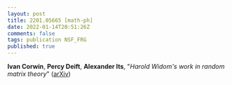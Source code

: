```yaml
---
layout: post
title: 2201.05665 [math-ph]
date: 2022-01-14T20:51:26Z
comments: false
tags: publication NSF_FRG
published: true
---
```


<b>Ivan Corwin</b>, <b>Percy Deift</b>, <b>Alexander Its</b>, "<i>Harold Widom's work in random matrix theory</i>" ([arXiv](http://arxiv.org/abs/2201.05665v1))
